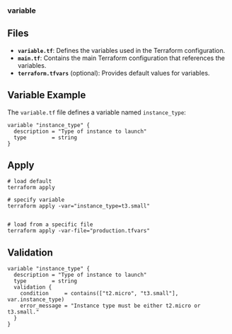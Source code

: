 ### variable

## Files
- **`variable.tf`**: Defines the variables used in the Terraform configuration.
- **`main.tf`**: Contains the main Terraform configuration that references the variables.
- **`terraform.tfvars`** (optional): Provides default values for variables.

## Variable Example
The `variable.tf` file defines a variable named `instance_type`:
```hcl
variable "instance_type" {
  description = "Type of instance to launch"
  type        = string
}
```


## Apply

```
# load default
terraform apply

# specify variable
terraform apply -var="instance_type=t3.small"


# load from a specific file
terraform apply -var-file="production.tfvars"
```


## Validation
```
variable "instance_type" {
  description = "Type of instance to launch"
  type        = string
  validation {
    condition     = contains(["t2.micro", "t3.small"], var.instance_type)
    error_message = "Instance type must be either t2.micro or t3.small."
  }
}
```
